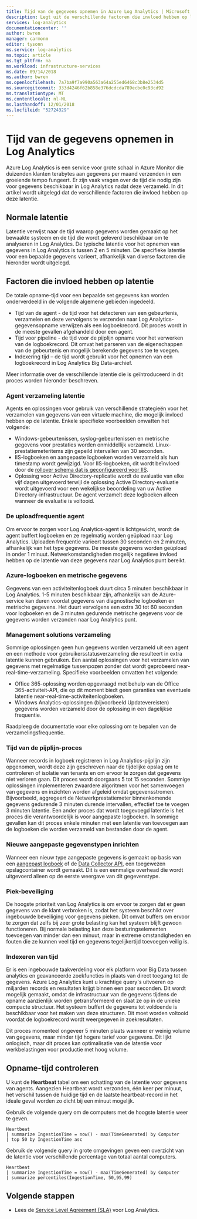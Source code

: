 ```yaml
---
title: Tijd van de gegevens opnemen in Azure Log Analytics | Microsoft Docs
description: Legt uit de verschillende factoren die invloed hebben op latentie in het verzamelen van gegevens in Azure Log Analytics.
services: log-analytics
documentationcenter: ''
author: bwren
manager: carmonm
editor: tysonn
ms.service: log-analytics
ms.topic: article
ms.tgt_pltfrm: na
ms.workload: infrastructure-services
ms.date: 09/14/2018
ms.author: bwren
ms.openlocfilehash: 7a7ba9f7a990a563a64a255ed6468c3b8e2534d5
ms.sourcegitcommit: 333d4246f62b858e376dcdcda789ecbc0c93cd92
ms.translationtype: MT
ms.contentlocale: nl-NL
ms.lasthandoff: 12/01/2018
ms.locfileid: "52724329"
---
```

# <a name="data-ingestion-time-in-log-analytics"></a>Tijd van de gegevens opnemen in Log Analytics
Azure Log Analytics is een service voor grote schaal in Azure Monitor die duizenden klanten terabytes aan gegevens per maand verzenden in een groeiende tempo fungeert. Er zijn vaak vragen over de tijd die nodig zijn voor gegevens beschikbaar in Log Analytics nadat deze verzameld. In dit artikel wordt uitgelegd dat de verschillende factoren die invloed hebben op deze latentie.

## <a name="typical-latency"></a>Normale latentie
Latentie verwijst naar de tijd waarop gegevens worden gemaakt op het bewaakte systeem en de tijd die wordt geleverd beschikbaar om te analyseren in Log Analytics. De typische latentie voor het opnemen van gegevens in Log Analytics is tussen 2 en 5 minuten. De specifieke latentie voor een bepaalde gegevens varieert, afhankelijk van diverse factoren die hieronder wordt uitgelegd.


## <a name="factors-affecting-latency"></a>Factoren die invloed hebben op latentie
De totale opname-tijd voor een bepaalde set gegevens kan worden onderverdeeld in de volgende algemene gebieden ingedeeld. 

- Tijd van de agent - de tijd voor het detecteren van een gebeurtenis, verzamelen en deze vervolgens te verzenden naar Log Analytics-gegevensopname verwijzen als een logboekrecord. Dit proces wordt in de meeste gevallen afgehandeld door een agent.
- Tijd voor pipeline - de tijd voor de pijplijn opname voor het verwerken van de logboekrecord. Dit omvat het parseren van de eigenschappen van de gebeurtenis en mogelijk berekende gegevens toe te voegen.
- Indexering tijd – de tijd wordt gebruikt voor het opnemen van een logboekrecord in Log Analytics Big Data-archief.

Meer informatie over de verschillende latentie die is geïntroduceerd in dit proces worden hieronder beschreven.

### <a name="agent-collection-latency"></a>Agent verzameling latentie
Agents en oplossingen voor gebruik van verschillende strategieën voor het verzamelen van gegevens van een virtuele machine, die mogelijk invloed hebben op de latentie. Enkele specifieke voorbeelden omvatten het volgende:

- Windows-gebeurtenissen, syslog-gebeurtenissen en metrische gegevens voor prestaties worden onmiddellijk verzameld. Linux-prestatiemeteritems zijn gepeild intervallen van 30 seconden.
- IIS-logboeken en aangepaste logboeken worden verzameld als hun timestamp wordt gewijzigd. Voor IIS-logboeken, dit wordt beïnvloed door de [rollover schema dat is geconfigureerd voor IIS](../azure-monitor/platform/data-sources-iis-logs.md). 
- Oplossing voor Active Directory-replicatie wordt de evaluatie van elke vijf dagen uitgevoerd terwijl de oplossing Active Directory-evaluatie wordt uitgevoerd voor een wekelijkse beoordeling van uw Active Directory-infrastructuur. De agent verzamelt deze logboeken alleen wanneer de evaluatie is voltooid.

### <a name="agent-upload-frequency"></a>De uploadfrequentie agent
Om ervoor te zorgen voor Log Analytics-agent is lichtgewicht, wordt de agent buffert logboeken en ze regelmatig worden geüpload naar Log Analytics. Uploaden frequentie varieert tussen 30 seconden en 2 minuten, afhankelijk van het type gegevens. De meeste gegevens worden geüpload in onder 1 minuut. Netwerkomstandigheden mogelijk negatieve invloed hebben op de latentie van deze gegevens naar Log Analytics punt bereikt.

### <a name="azure-logs-and-metrics"></a>Azure-logboeken en metrische gegevens 
Gegevens van een activiteitenlogboek duurt circa 5 minuten beschikbaar in Log Analytics. 1-5 minuten beschikbaar zijn, afhankelijk van de Azure-service kan duren voordat gegevens van diagnostische logboeken en metrische gegevens. Het duurt vervolgens een extra 30 tot 60 seconden voor logboeken en de 3 minuten gedurende metrische gegevens voor de gegevens worden verzonden naar Log Analytics punt.

### <a name="management-solutions-collection"></a>Management solutions verzameling
Sommige oplossingen geen hun gegevens worden verzameld uit een agent en een methode voor gebruikersstatusverzameling die resulteert in extra latentie kunnen gebruiken. Een aantal oplossingen voor het verzamelen van gegevens met regelmatige tussenpozen zonder dat wordt geprobeerd near-real-time-verzameling. Specifieke voorbeelden omvatten het volgende:

- Office 365-oplossing worden opgevraagd met behulp van de Office 365-activiteit-API, die op dit moment biedt geen garanties van eventuele latentie near-real-time-activiteitenlogboeken.
- Windows Analytics-oplossingen (bijvoorbeeld Updatevereisten) gegevens worden verzameld door de oplossing in een dagelijkse frequentie.

Raadpleeg de documentatie voor elke oplossing om te bepalen van de verzamelingsfrequentie.

### <a name="pipeline-process-time"></a>Tijd van de pijplijn-proces
Wanneer records in logboek registreren in Log Analytics-pijplijn zijn opgenomen, wordt deze zijn geschreven naar de tijdelijke opslag om te controleren of isolatie van tenants en om ervoor te zorgen dat gegevens niet verloren gaan. Dit proces wordt doorgaans 5 tot 15 seconden. Sommige oplossingen implementeren zwaardere algoritmen voor het samenvoegen van gegevens en inzichten worden afgeleid omdat gegevensstromen. Bijvoorbeeld, aggregeert de Netwerkprestatiemeter binnenkomende gegevens gedurende 3 minuten durende intervallen, effectief toe te voegen 3 minuten latentie. Een ander proces dat wordt toegevoegd latentie is het proces die verantwoordelijk is voor aangepaste logboeken. In sommige gevallen kan dit proces enkele minuten met een latentie van toevoegen aan de logboeken die worden verzameld van bestanden door de agent.

### <a name="new-custom-data-types-provisioning"></a>Nieuwe aangepaste gegevenstypen inrichten
Wanneer een nieuw type aangepaste gegevens is gemaakt op basis van een [aangepast logboek](../log-analytics/../azure-monitor/platform/data-sources-custom-logs.md) of de [Data Collector API](../log-analytics/log-analytics-data-collector-api.md), een toegewezen opslagcontainer wordt gemaakt. Dit is een eenmalige overhead die wordt uitgevoerd alleen op de eerste weergave van dit gegevenstype.

### <a name="surge-protection"></a>Piek-beveiliging
De hoogste prioriteit van Log Analytics is om ervoor te zorgen dat er geen gegevens van de klant verbroken is, zodat het systeem beschikt over ingebouwde beveiliging voor gegevens pieken. Dit omvat buffers om ervoor te zorgen dat zelfs bij zeer grote belasting kan het systeem blijft gewoon functioneren. Bij normale belasting kan deze besturingselementen toevoegen van minder dan een minuut, maar in extreme omstandigheden en fouten die ze kunnen veel tijd en gegevens tegelijkertijd toevoegen veilig is.

### <a name="indexing-time"></a>Indexeren van tijd
Er is een ingebouwde taakverdeling voor elk platform voor Big Data tussen analytics en geavanceerde zoekfuncties in plaats van direct toegang tot de gegevens. Azure Log Analytics kunt u krachtige query's uitvoeren op miljarden records en resultaten krijgt binnen een paar seconden. Dit wordt mogelijk gemaakt, omdat de infrastructuur van de gegevens tijdens de opname aanzienlijk worden getransformeerd en slaat ze op in de unieke compacte structuur. Het systeem buffert de gegevens tot voldoende is beschikbaar voor het maken van deze structuren. Dit moet worden voltooid voordat de logboekrecord wordt weergegeven in zoekresultaten.

Dit proces momenteel ongeveer 5 minuten plaats wanneer er weinig volume van gegevens, maar minder tijd hogere tarief voor gegevens. Dit lijkt onlogisch, maar dit proces kan optimalisatie van de latentie voor werkbelastingen voor productie met hoog volume.



## <a name="checking-ingestion-time"></a>Opname-tijd controleren
U kunt de **Heartbeat** tabel om een schatting van de latentie voor gegevens van agents. Aangezien Heartbeat wordt verzonden, één keer per minuut, het verschil tussen de huidige tijd en de laatste heartbeat-record in het ideale geval worden zo dicht bij een minuut mogelijk.

Gebruik de volgende query om de computers met de hoogste latentie weer te geven.

    Heartbeat 
    | summarize IngestionTime = now() - max(TimeGenerated) by Computer 
    | top 50 by IngestionTime asc

 
Gebruik de volgende query in grote omgevingen geven een overzicht van de latentie voor verschillende percentage van totaal aantal computers.

    Heartbeat 
    | summarize IngestionTime = now() - max(TimeGenerated) by Computer 
    | summarize percentiles(IngestionTime, 50,95,99)



## <a name="next-steps"></a>Volgende stappen
* Lees de [Service Level Agreement (SLA)](https://azure.microsoft.com/support/legal/sla/log-analytics/v1_1/) voor Log Analytics.

